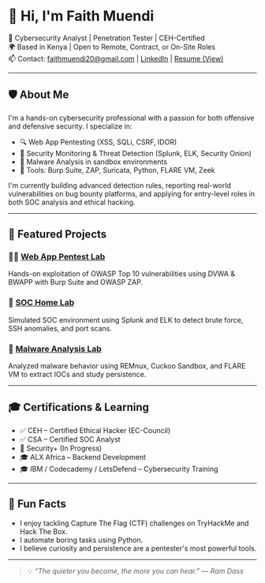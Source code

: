 # 👋 Hi, I'm Faith Muendi

🎯 Cybersecurity Analyst | Penetration Tester | CEH-Certified  
🌍 Based in Kenya | Open to Remote, Contract, or On-Site Roles  
📫 Contact: faithmuendi20@gmail.com | [LinkedIn](https://linkedin.com/in/faith-muendi-95a924188) | [Resume (View)](https://your-resume-link-here.com)

---

## 🛡️ About Me

I'm a hands-on cybersecurity professional with a passion for both offensive and defensive security. I specialize in:

- 🔍 Web App Pentesting (XSS, SQLi, CSRF, IDOR)
- 🔐 Security Monitoring & Threat Detection (Splunk, ELK, Security Onion)
- 🧪 Malware Analysis in sandbox environments
- 🧰 Tools: Burp Suite, ZAP, Suricata, Python, FLARE VM, Zeek

I'm currently building advanced detection rules, reporting real-world vulnerabilities on bug bounty platforms, and applying for entry-level roles in both SOC analysis and ethical hacking.

---

## 🚀 Featured Projects

### 🕵️‍♀️ [Web App Pentest Lab](https://github.com/faith-muendi/owasp-vuln-testing)
Hands-on exploitation of OWASP Top 10 vulnerabilities using DVWA & BWAPP with Burp Suite and OWASP ZAP.

### 🧠 [SOC Home Lab](https://github.com/faith-muendi/soc-home-lab)
Simulated SOC environment using Splunk and ELK to detect brute force, SSH anomalies, and port scans.

### 🦠 [Malware Analysis Lab](https://github.com/faith-muendi/malware-analysis-lab)
Analyzed malware behavior using REMnux, Cuckoo Sandbox, and FLARE VM to extract IOCs and study persistence.

---

## 🎓 Certifications & Learning
- ✅ CEH – Certified Ethical Hacker (EC-Council)
- ✅ CSA – Certified SOC Analyst
- 🔄 Security+ (In Progress)
- 🎓 ALX Africa – Backend Development
- 🎓 IBM / Codecademy / LetsDefend – Cybersecurity Training

---

## 📌 Fun Facts
- I enjoy tackling Capture The Flag (CTF) challenges on TryHackMe and Hack The Box.
- I automate boring tasks using Python.
- I believe curiosity and persistence are a pentester's most powerful tools.

---

> 💡 *“The quieter you become, the more you can hear.” — Ram Dass*

